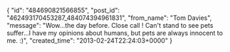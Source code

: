  {
   "id": "484690821566855",
   "post_id": "462493170453287_484074394961831",
   "from_name": "Tom Davies",
   "message": "Wow...the day before. Close call !   Can't stand to see pets suffer...I have my opinions about humans, but pets are always innocent to me.  :)",
   "created_time": "2013-02-24T22:24:03+0000"
 }

